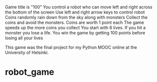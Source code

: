 
Game title is "100"
 You control a robot who can move left and right across the bottom of the screen
 Use left and right arrow keys to control robot
 Coins randomly rain down from the sky along with monsters
 Collect the coins and avoid the monsters. Coins are worth 1 point each
 The game speeds up the more coins you collect
 You start with 6 lives. If you hit a monster you lose a life. 
 You win the game by getting 100 points before losing all your lives

This game was the final project for my Python MOOC online at the University of Helsinki.

# robot_game
